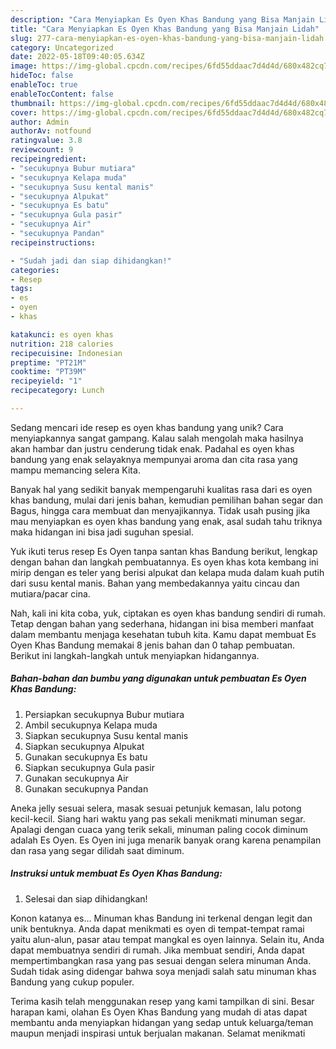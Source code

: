 ```yaml
---
description: "Cara Menyiapkan Es Oyen Khas Bandung yang Bisa Manjain Lidah"
title: "Cara Menyiapkan Es Oyen Khas Bandung yang Bisa Manjain Lidah"
slug: 277-cara-menyiapkan-es-oyen-khas-bandung-yang-bisa-manjain-lidah
category: Uncategorized
date: 2022-05-18T09:40:05.634Z
image: https://img-global.cpcdn.com/recipes/6fd55ddaac7d4d4d/680x482cq70/es-oyen-khas-bandung-foto-resep-utama.jpg
hideToc: false
enableToc: true
enableTocContent: false
thumbnail: https://img-global.cpcdn.com/recipes/6fd55ddaac7d4d4d/680x482cq70/es-oyen-khas-bandung-foto-resep-utama.jpg
cover: https://img-global.cpcdn.com/recipes/6fd55ddaac7d4d4d/680x482cq70/es-oyen-khas-bandung-foto-resep-utama.jpg
author: Admin
authorAv: notfound
ratingvalue: 3.8
reviewcount: 9
recipeingredient:
- "secukupnya Bubur mutiara"
- "secukupnya Kelapa muda"
- "secukupnya Susu kental manis"
- "secukupnya Alpukat"
- "secukupnya Es batu"
- "secukupnya Gula pasir"
- "secukupnya Air"
- "secukupnya Pandan"
recipeinstructions:

- "Sudah jadi dan siap dihidangkan!"
categories:
- Resep
tags:
- es
- oyen
- khas

katakunci: es oyen khas 
nutrition: 218 calories
recipecuisine: Indonesian
preptime: "PT21M"
cooktime: "PT39M"
recipeyield: "1"
recipecategory: Lunch

---
```





Sedang mencari ide resep es oyen khas bandung yang unik? Cara menyiapkannya sangat gampang. Kalau salah mengolah maka hasilnya akan hambar dan justru cenderung tidak enak. Padahal es oyen khas bandung yang enak selayaknya mempunyai aroma dan cita rasa yang mampu memancing selera Kita.





Banyak hal yang sedikit banyak mempengaruhi kualitas rasa dari es oyen khas bandung, mulai dari jenis bahan, kemudian pemilihan bahan segar dan Bagus, hingga cara membuat dan menyajikannya. Tidak usah pusing jika mau menyiapkan es oyen khas bandung yang enak,      asal sudah tahu triknya maka hidangan ini bisa jadi suguhan spesial.














Yuk ikuti terus resep Es Oyen tanpa santan khas Bandung berikut, lengkap dengan bahan dan langkah pembuatannya. Es oyen khas kota kembang ini mirip dengan es teler yang berisi alpukat dan kelapa muda dalam kuah putih dari susu kental manis. Bahan yang membedakannya yaitu cincau dan mutiara/pacar cina.






Nah, kali ini kita coba, yuk, ciptakan es oyen khas bandung sendiri di rumah. Tetap dengan bahan yang sederhana, hidangan ini bisa memberi manfaat dalam membantu menjaga kesehatan tubuh kita. Kamu dapat membuat Es Oyen Khas Bandung memakai 8 jenis bahan dan 0 tahap pembuatan. Berikut ini langkah-langkah untuk menyiapkan hidangannya.

<!--inarticleads1-->

##### Bahan-bahan dan bumbu yang digunakan untuk pembuatan Es Oyen Khas Bandung:

1. Persiapkan secukupnya Bubur mutiara
1. Ambil secukupnya Kelapa muda
1. Siapkan secukupnya Susu kental manis
1. Siapkan secukupnya Alpukat
1. Gunakan secukupnya Es batu
1. Siapkan secukupnya Gula pasir
1. Gunakan secukupnya Air
1. Gunakan secukupnya Pandan


Aneka jelly sesuai selera, masak sesuai petunjuk kemasan, lalu potong kecil-kecil. Siang hari waktu yang pas sekali menikmati minuman segar. Apalagi dengan cuaca yang terik sekali, minuman paling cocok diminum adalah Es Oyen. Es Oyen ini juga menarik banyak orang karena penampilan dan rasa yang segar dilidah saat diminum. 

<!--inarticleads2-->

##### Instruksi untuk membuat Es Oyen Khas Bandung:


1. Selesai dan siap dihidangkan!

Konon katanya es… Minuman khas Bandung ini terkenal dengan legit dan unik bentuknya. Anda dapat menikmati es oyen di tempat-tempat ramai yaitu alun-alun, pasar atau tempat mangkal es oyen lainnya. Selain itu, Anda dapat membuatnya sendiri di rumah. Jika membuat sendiri, Anda dapat mempertimbangkan rasa yang pas sesuai dengan selera minuman Anda. Sudah tidak asing didengar bahwa soya menjadi salah satu minuman khas Bandung yang cukup populer. 

Terima kasih telah menggunakan resep yang kami tampilkan di sini. Besar harapan kami, olahan Es Oyen Khas Bandung yang mudah di atas dapat membantu anda menyiapkan hidangan yang sedap untuk keluarga/teman maupun menjadi inspirasi untuk berjualan makanan. Selamat menikmati
